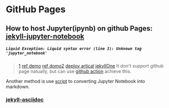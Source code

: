# GitHub Pages
## How to host Jupyter(ipynb) on github Pages: [jekyll-jupyter-notebook](https://github.com/red-data-tools/jekyll-jupyter-notebook)
##### `Liquid Exception: Liquid syntax error (line 3): Unknown tag 'jupyter_notebook'`
> [1](https://github.com/red-data-tools/jekyll-jupyter-notebook/issues/4)  [ref demo](https://github.com/red-data-tools/red-data-tools.github.io/tree/main)  [ref domo2]() [deploy artical](https://jaketae.github.io/blog/jupyter-automation/)  [jekyllOne](https://discourse.jupyter.org/t/integrate-interactive-jupyter-notebooks-in-static-websites-jekyll-using-binder-for-free/14020)
It don't support github page natually, but can use [github action](https://github.com/red-data-tools/jekyll-jupyter-notebook/issues/4) achieve this.

Another method is use [script](https://discourse.jupyter.org/t/integrate-interactive-jupyter-notebooks-in-static-websites-jekyll-using-binder-for-free/14020) to converting Jupyter Notebook into markdown.

### [jekyll-asciidoc](https://github.com/asciidoctor/jekyll-asciidoc)
